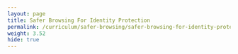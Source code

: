 ```yaml
---
layout: page
title: Safer Browsing For Identity Protection
permalink: /curriculum/safer-browsing/safer-browsing-for-identity-protection/
weight: 3.52
hide: true
---
```

